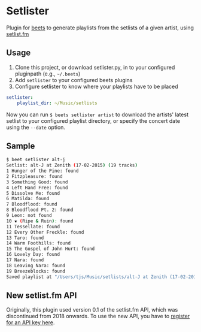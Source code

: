 # Setlister

Plugin for [beets](https://github.com/sampsyo/beets) to generate playlists from the setlists of a given artist, using [setlist.fm](http://www.setlist.fm)


## Usage
1. Clone this project, or download setlister.py, in to your configured pluginpath (e.g., `~/.beets`)
2. Add `setlister` to your configured beets plugins
3. Configure setlister to know where your playlists have to be placed
```yaml
setlister:
    playlist_dir: ~/Music/setlists
```
Now you can run `$ beets setlister artist` to download the artists' latest setlist to your configured playlist directory, or specify the concert date using the `--date` option.

## Sample
```bash
$ beet setlister alt-j   
Setlist: alt-J at Zenith (17-02-2015) (19 tracks)
1 Hunger of the Pine: found
2 Fitzpleasure: found
3 Something Good: found
4 Left Hand Free: found
5 Dissolve Me: found
6 Matilda: found
7 Bloodflood: found
8 Bloodflood Pt. 2: found
9 Leon: not found
10 ❦ (Ripe & Ruin): found
11 Tessellate: found
12 Every Other Freckle: found
13 Taro: found
14 Warm Foothills: found
15 The Gospel of John Hurt: found
16 Lovely Day: found
17 Nara: found
18 Leaving Nara: found
19 Breezeblocks: found
Saved playlist at "/Users/tjs/Music/setlists/alt-J at Zenith (17-02-2015).m3u"

```

## New setlist.fm API

Originally, this plugin used version 0.1 of the setlist.fm API, which was discontinued from 2018 onwards. To use the new API, you have to [register for an API key here](https://www.setlist.fm/settings/api).



